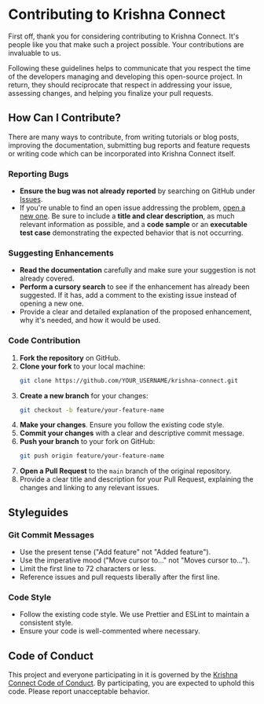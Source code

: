 # Contributing to Krishna Connect

First off, thank you for considering contributing to Krishna Connect. It's people like you that make such a project possible. Your contributions are invaluable to us.

Following these guidelines helps to communicate that you respect the time of the developers managing and developing this open-source project. In return, they should reciprocate that respect in addressing your issue, assessing changes, and helping you finalize your pull requests.

## How Can I Contribute?

There are many ways to contribute, from writing tutorials or blog posts, improving the documentation, submitting bug reports and feature requests or writing code which can be incorporated into Krishna Connect itself.

### Reporting Bugs

- **Ensure the bug was not already reported** by searching on GitHub under [Issues](https://github.com/Sharmamayankkkk/krishna-connect/issues).
- If you're unable to find an open issue addressing the problem, [open a new one](https://github.com/Sharmamayankkkk/krishna-connect/issues/new). Be sure to include a **title and clear description**, as much relevant information as possible, and a **code sample** or an **executable test case** demonstrating the expected behavior that is not occurring.

### Suggesting Enhancements

- **Read the documentation** carefully and make sure your suggestion is not already covered.
- **Perform a cursory search** to see if the enhancement has already been suggested. If it has, add a comment to the existing issue instead of opening a new one.
- Provide a clear and detailed explanation of the proposed enhancement, why it's needed, and how it would be used.

### Code Contribution

1.  **Fork the repository** on GitHub.
2.  **Clone your fork** to your local machine:
    ```bash
    git clone https://github.com/YOUR_USERNAME/krishna-connect.git
    ```
3.  **Create a new branch** for your changes:
    ```bash
    git checkout -b feature/your-feature-name
    ```
4.  **Make your changes**. Ensure you follow the existing code style.
5.  **Commit your changes** with a clear and descriptive commit message.
6.  **Push your branch** to your fork on GitHub:
    ```bash
    git push origin feature/your-feature-name
    ```
7.  **Open a Pull Request** to the `main` branch of the original repository.
8.  Provide a clear title and description for your Pull Request, explaining the changes and linking to any relevant issues.

## Styleguides

### Git Commit Messages

- Use the present tense ("Add feature" not "Added feature").
- Use the imperative mood ("Move cursor to..." not "Moves cursor to...").
- Limit the first line to 72 characters or less.
- Reference issues and pull requests liberally after the first line.

### Code Style

- Follow the existing code style. We use Prettier and ESLint to maintain a consistent style.
- Ensure your code is well-commented where necessary.

## Code of Conduct

This project and everyone participating in it is governed by the [Krishna Connect Code of Conduct](CODE_OF_CONDUCT.md). By participating, you are expected to uphold this code. Please report unacceptable behavior.

